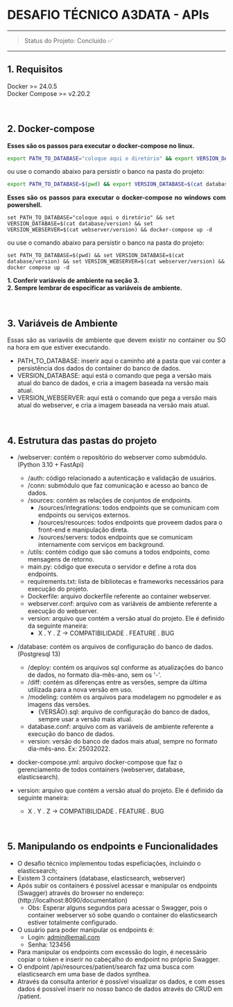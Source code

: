 # DESAFIO TÉCNICO A3DATA - APIs
____________________________________________________________
> Status do Projeto: Concluido :white_check_mark:
____________________________________________________________

## 1. Requisitos

Docker >= 24.0.5  
Docker Compose >= v2.20.2  

<br>

## 2. Docker-compose

<p align="justify"><b>Esses são os passos para executar o docker-compose no linux. </p></b>

```bash
export PATH_TO_DATABASE="coloque aqui o diretório" && export VERSION_DATABASE=$(cat database/version) && export VERSION_WEBSERVER=$(cat webserver/version) && docker-compose up -d  
```

ou use o comando abaixo para persistir o banco na pasta do projeto:  

```bash
export PATH_TO_DATABASE=$(pwd) && export VERSION_DATABASE=$(cat database/version) && export VERSION_WEBSERVER=$(cat webserver/version) && docker compose up -d  
```

<p align="justify"><b>Esses são os passos para executar o docker-compose no windows com powershell. </p></b>

```shell
set PATH_TO_DATABASE="coloque aqui o diretório" && set VERSION_DATABASE=$(cat database/version) && set VERSION_WEBSERVER=$(cat webserver/version) && docker-compose up -d  
```

ou use o comando abaixo para persistir o banco na pasta do projeto:  

```shell
set PATH_TO_DATABASE=$(pwd) && set VERSION_DATABASE=$(cat database/version) && set VERSION_WEBSERVER=$(cat webserver/version) && docker compose up -d  
```

<b>1. Conferir variáveis de ambiente na seção 3.</b>  
<b>2. Sempre lembrar de especificar as variáveis de ambiente.</b>

<br>

## 3. Variáveis de Ambiente

<p align="justify"> Essas são as variavéis de ambiente que devem existir no container ou SO na hora em que estiver executando. </p>

- PATH_TO_DATABASE: inserir aqui o caminho até a pasta que vai conter a persistência dos dados do container do banco de dados.
- VERSION_DATABASE: aqui está o comando que pega a versão mais atual do banco de dados, e cria a imagem baseada na versão mais atual.
- VERSION_WEBSERVER: aqui está o comando que pega a versão mais atual do webserver, e cria a imagem baseada na versão mais atual.

<br>

## 4. Estrutura das pastas do projeto

- /webserver: contém o repositório do webserver como submódulo. (Python 3.10 + FastApi)
  - /auth: código relacionado a autenticação e validação de usuários.
  - /conn: submódulo que faz comunicação e acesso ao banco de dados.
  - /sources: contém as relações de conjuntos de endpoints.
    - /sources/integrations: todos endpoints que se comunicam com endpoints ou serviços externos.
    - /sources/resources: todos endpoints que proveem dados para o front-end e manipulação direta.
    - /sources/servers: todos endpoints que se comunicam internamente com serviços em background.
  - /utils: contém código que são comuns a todos endpoints, como mensagens de retorno.
  - main.py: código que executa o servidor e define a rota dos endpoints.
  - requirements.txt: lista de bibliotecas e frameworks necessários para execução do projeto.
  - Dockerfile: arquivo dockerfile referente ao container webserver.
  - webserver.conf: arquivo com as variáveis de ambiente referente a execução do webserver.
  - version: arquivo que contém a versão atual do projeto. Ele é definido da seguinte maneira:
    -  X . Y . Z  -> COMPATIBILIDADE . FEATURE . BUG

- /database: contém os arquivos de configuração do banco de dados. (Postgresql 13)
  - /deploy: contém os arquivos sql conforme as atualizações do banco de dados, no formato dia-mês-ano, sem os '-'.
  - /diff: contém as diferenças entre as versões, sempre da última utilizada para a nova versão em uso.
  - /modeling: contém os arquivos para modelagem no pgmodeler e as imagens das versões.
    - {VERSÃO}.sql: arquivo de configuração do banco de dados, sempre usar a versão mais atual.
  - database.conf: arquivo com as variáveis de ambiente referente a execução do banco de dados.
  - version: versão do banco de dados mais atual, sempre no formato dia-mês-ano. Ex: 25032022.  
- docker-compose.yml: arquivo docker-compose que faz o gerenciamento de todos containers (webserver, database, elasticsearch).
- version: arquivo que contém a versão atual do projeto. Ele é definido da seguinte maneira:
  -  X . Y . Z  -> COMPATIBILIDADE . FEATURE . BUG

<br>

## 5. Manipulando os endpoints e Funcionalidades

- O desafio técnico implementou todas espeficiações, incluindo o elasticsearch;
- Existem 3 containers (database, elasticsearch, webserver)
- Após subir os containers é possível acessar e manipular os endpoints (Swagger) através do browser no endereço: (http://localhost:8090/documentation)
  - Obs: Esperar alguns segundos para acessar o Swagger, pois o container webserver só sobe quando o container do elasticsearch estiver totalmente configurado.
- O usuário para poder manipular os endpoints é:
  - Login: admin@email.com
  - Senha: 123456
- Para manipular os endpoints com excessão do login, é necessário copiar o token e inserir no cabeçalho do endpoint no próprio Swagger.
- O endpoint /api/resources/patient/search faz uma busca com elasticsearch em uma base de dados synthea.
- Através da consulta anterior é possível visualizar os dados, e com esses dados é possível inserir no nosso banco de dados através do CRUD em /patient.
